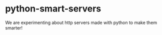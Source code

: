 # python-smart-servers
We are experimenting about http servers made with python to make them smarter!
